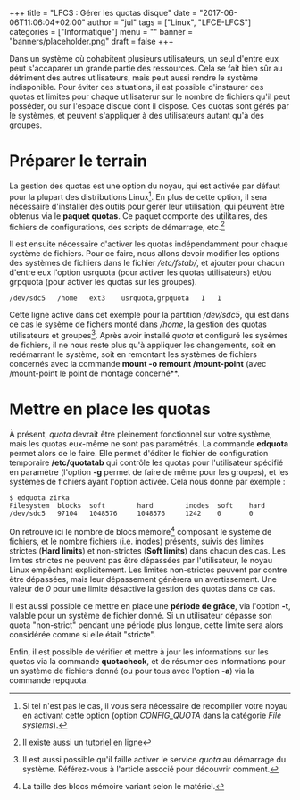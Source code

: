 +++
title      = "LFCS : Gérer les quotas disque"
date       = "2017-06-06T11:06:04+02:00"
author     = "jul"
tags       = ["Linux", "LFCE-LFCS"]
categories = ["Informatique"]
menu       = ""
banner     = "banners/placeholder.png"
draft      = false
+++

<!-- â ê î ô û -->
<!-- é è ù à -->

Dans un système où cohabitent plusieurs utilisateurs, un seul d'entre eux peut s'accaparer un grande partie des ressources. Cela se fait bien sûr au détriment des autres utilisateurs, mais peut aussi rendre le système indisponible. Pour éviter ces situations, il est possible d'instaurer des quotas et limites pour chaque utilisaterur sur le nombre de fichiers qu'il peut posséder, ou sur l'espace disque dont il dispose. Ces quotas sont gérés par le systèmes, et peuvent s'appliquer à des utilisateurs autant qu'à des groupes.

# Préparer le terrain

La gestion des quotas est une option du noyau, qui est activée par défaut pour la plupart des distributions Linux[^1]. En plus de cette option, il sera nécessaire d'installer des outils pour gérer leur utilisation, qui peuvent être obtenus via le **paquet quotas**. Ce paquet comporte des utilitaires, des fichiers de configurations, des scripts de démarrage, etc.[^2]

[^1]: Si tel n'est pas le cas, il vous sera nécessaire de recompiler votre noyau en activant cette option (option _CONFIG\_QUOTA_ dans la catégorie _File systems_).

[^2]: Il existe aussi un [tutoriel en ligne](http://en.tldp.org/HOWTO/Quota.html)

Il est ensuite nécessaire d'activer les quotas indépendamment pour chaque système de fichiers. Pour ce faire, nous allons devoir modifier les options des systèmes de fichiers dans le fichier _/etc/fstab/_, et ajouter pour chacun d'entre eux l'option usrquota (pour activer les quotas utilisateurs) et/ou grpquota (pour activer les quotas sur les groupes).

	/dev/sdc5	/home	ext3	usrquota,grpquota	1	1

Cette ligne active dans cet exemple pour la partition _/dev/sdc5_, qui est dans ce cas le sysème de fichers monté dans _/home_, la gestion des quotas utilisateurs et groupes[^3]. Après avoir installé _quota_ et configuré les sysèmes de fichiers, il ne nous reste plus qu'à appliquer les changements, soit en redémarrant le système, soit en remontant les systèmes de fichiers concernés avec la commande **mount -o remount /mount-point** (avec /mount-point le point de montage concerné**.

[^3]: Il est aussi possible qu'il faille activer le service _quota_ au démarrage du système. Référez-vous à l'article associé pour découvrir comment.

# Mettre en place les quotas

À présent, _quota_ devrait être pleinement fonctionnel sur votre système, mais les quotas eux-même ne sont pas paramétrés. La commande **edquota** permet alors de le faire. Elle permet d'éditer le fichier de configuration temporaire **/etc/quotatab** qui contrôle les quotas pour l'utilisateur spécifié en paramètre (l'option **-g** permet de faire de même pour les groupes), et les systèmes de fichiers ayant l'option activée. Cela nous donne par exemple :

	$ edquota zirka
	Filesystem	blocks	soft 		hard 		inodes	soft 	hard
	/dev/sdc5	97104	1048576		1048576 	1242 	0		0

On retrouve ici le nombre de blocs mémoire[^4] composant le système de fichiers, et le nombre fichiers (i.e. inodes) présents, suivis des limites strictes (**Hard limits**) et non-strictes (**Soft limits**) dans chacun des cas. Les limites strictes ne peuvent pas être dépassées par l'utilisateur, le noyau Linux empêchant explicitement. Les limites non-strictes peuvent par contre être dépassées, mais leur dépassement génèrera un avertissement. Une valeur de _0_ pour une limite désactive la gestion des quotas dans ce cas.

Il est aussi possible de mettre en place une **période de grâce**, via l'option **-t**, valable pour un système de fichier donné. Si un utilisateur dépasse son quota "non-strict" pendant une période plus longue, cette limite sera alors considérée comme si elle était "stricte".

Enfin, il est possible de vérifier et mettre à jour les informations sur les quotas via la commande **quotacheck**, et de résumer ces informations pour un système de fichiers donné (ou pour tous avec l'option **-a**) via la commande repquota.

[^4]: La taille des blocs mémoire variant selon le matériel.

<!-- 

When using edquota , you can adjust quotas independently for every fi lesystem for which
quotas are enabled and separately for every user or group. (To edit quotas for a group, use
the -g option, as in edquota -g users to adjust quotas for the users group.)

A few more quota-related commands are useful. The fi rst is quotacheck , which verifi es
and updates quota information on quota-enabled disks. This command is normally run
as part of the quota package’s startup script, but you may want to run it periodically (say,
once a week) as a cron job. (Chapter 7 describes cron jobs.) Although theoretically not
necessary if everything works correctly, quotacheck ensures that quota accounting doesn’t
become inaccurate. 

The second useful auxiliary quota command is repquota , which sum-
marizes the quota information about the fi lesystem you specify or on all fi lesystems if you
pass it the -a option. This tool can be very helpful in keeping track of disk usage. The
quota command has a similar effect. The quota tool takes a number of options to have
them modify their outputs. For instance, -g displays group quotas, -l omits NFS mounts,
and -q limits output to fi lesystems on which usage is over the limit. Consult quota ’s man
page for still more obscure options. -->

<!-- https://wiki.archlinux.org/index.php/disk_quota -->

